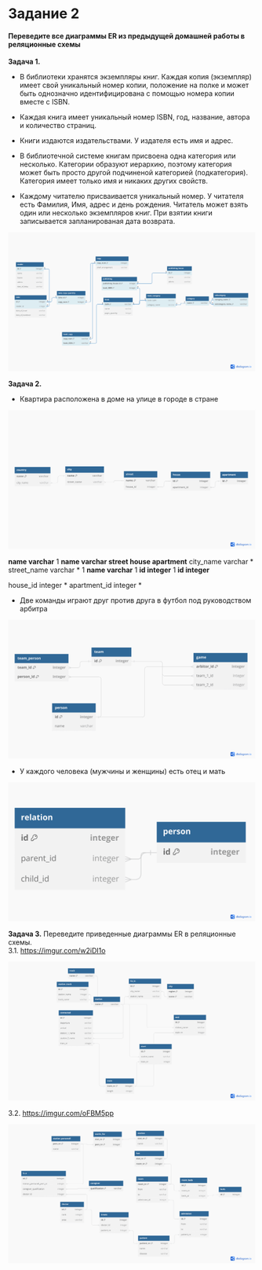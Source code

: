 
# Задание 2 
#### Переведите все диаграммы ER из предыдущей домашней работы в реляционные схемы

**Задача 1.** 

 * В библиотеки хранятся экземпляры книг. Каждая копия (экземпляр) имеет свой уникальный номер копии, положение на полке и может быть однозначно идентифицирована с помощью номера копии вместе с ISBN. 

 * Каждая книга имеет уникальный номер ISBN, год, название, автора и количество страниц. 

 * Книги издаются издательствами. У издателя есть имя и адрес. 

 * В библиотечной системе книгам присвоена одна категория или несколько. Категории образуют иерархию, поэтому категория может быть просто другой подчиненой категорией (подкатегория). Категория имеет только имя и никаких других свойств. 

 * Каждому читателю присваивается уникальный номер. У читателя есть Фамилия, Имя, адрес и день рождения. Читатель может взять один или несколько экземпляров книг. При взятии книги записывается запланированая дата возврата.  


**![](1.png)**

 **Задача 2.** 

  *  Квартира расположена в доме на улице в городе в стране

**![](2.1.png)**

**name varchar** 1 **name varchar street house apartment** city\_name varchar \* street\_name varchar \* 1 **name varchar** 1 **id integer** 1 **id integer**

house\_id integer \* apartment\_id integer \*

  *  Две команды играют друг против друга в футбол под руководством арбитра
 
 **![](2.2.png)**



  *  У каждого человека (мужчины и женщины) есть отец и мать

**![](2.3.png)**

**Задача 3.**
Переведите приведенные диаграммы ER в реляционные схемы. <br>
3.1. https://imgur.com/w2iDI1o <br>

**![](3.1.png)**

3.2. https://imgur.com/oFBM5pp

**![](3.2.png)**